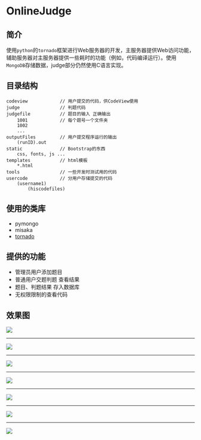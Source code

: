 # OnlineJudge

## 简介

使用`python`的`tornado`框架进行Web服务器的开发，主服务器提供Web访问功能，辅助服务器对主服务器提供一些耗时的功能（例如，代码编译运行）。使用`MongoDB`存储数据，judge部分仍然使用C语言实现。

## 目录结构

```
codeview 			// 用户提交的代码，供CodeView使用
judge				// 判题代码
judgefile			// 题目的输入 正确输出
	1001			// 每个题号一个文件夹
	1002
	...
outputFiles 		// 用户提交程序运行的输出
	(runID).out
static				// Bootstrap的东西
	css, fonts, js ...
templates			// html模板
	*.html
tools				// 一些开发时测试用的代码
usercode			// 分用户存储提交的代码
	(username1)
		(hiscodefiles)
```

## 使用的类库

+ pymongo
+ misaka
+ [tornado](http://demo.pythoner.com/itt2zh/index.html)

## 提供的功能

+ 管理员用户添加题目
+ 普通用户交题判题 查看结果
+ 题目、判题结果 存入数据库
+ 无权限限制的查看代码

## 效果图

![](http://7b1exv.com1.z0.glb.clouddn.com/QQ20150701-1@2x.png)

---

![](http://7b1exv.com1.z0.glb.clouddn.com/QQ20150701-2@2x.png)

---

![](http://7b1exv.com1.z0.glb.clouddn.com/QQ20150701-3@2x.png)

---

![](http://7b1exv.com1.z0.glb.clouddn.com/QQ20150701-4@2x.png)

---

![](http://7b1exv.com1.z0.glb.clouddn.com/QQ20150701-5@2x.png)

---

![](http://7b1exv.com1.z0.glb.clouddn.com/QQ20150701-6@2x.png)

---

![](http://7b1exv.com1.z0.glb.clouddn.com/QQ20150701-7@2x.png)